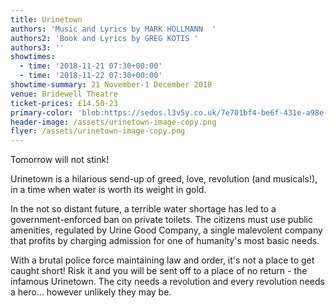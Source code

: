 ```yaml
---
title: Urinetown
authors: 'Music and Lyrics by MARK HOLLMANN  '
authors2: 'Book and Lyrics by GREG KOTIS '
authors3: ''
showtimes:
  - time: '2018-11-21 07:30+00:00'
  - time: '2018-11-22 07:30+00:00'
showtime-summary: 21 November-1 December 2018
venue: Bridewell Theatre
ticket-prices: £14.50-23
primary-color: 'blob:https://sedos.l3v5y.co.uk/7e701bf4-be6f-431e-a98e-1bc102234529'
header-image: /assets/urinetown-image-copy.png
flyer: /assets/urinetown-image-copy.png
---
```

Tomorrow will not stink!

Urinetown is a hilarious send-up of greed, love, revolution (and musicals!), in a time when water is worth its weight in gold.

In the not so distant future, a terrible water shortage has led to a government-enforced ban on private toilets. The citizens must use public amenities, regulated by Urine Good Company, a single malevolent company that profits by charging admission for one of humanity's most basic needs.

With a brutal police force maintaining law and order, it's not a place to get caught short! Risk it and you will be sent off to a place of no return - the infamous Urinetown. The city needs a revolution and every revolution needs a hero... however unlikely they may be.
